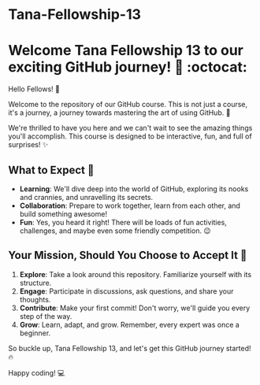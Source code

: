 # Tana-Fellowship-13

# Welcome Tana Fellowship 13 to our exciting GitHub journey! :tada: :octocat:

Hello Fellows! :wave:

Welcome to the repository of our GitHub course. This is not just a course, it's a journey, a journey towards mastering the art of using GitHub. :rocket:

We're thrilled to have you here and we can't wait to see the amazing things you'll accomplish. This course is designed to be interactive, fun, and full of surprises! :sparkles:

## What to Expect :eyes:

- **Learning**: We'll dive deep into the world of GitHub, exploring its nooks and crannies, and unravelling its secrets.
- **Collaboration**: Prepare to work together, learn from each other, and build something awesome!
- **Fun**: Yes, you heard it right! There will be loads of fun activities, challenges, and maybe even some friendly competition. :wink:

## Your Mission, Should You Choose to Accept It :dart:

1. **Explore**: Take a look around this repository. Familiarize yourself with its structure.
2. **Engage**: Participate in discussions, ask questions, and share your thoughts.
3. **Contribute**: Make your first commit! Don't worry, we'll guide you every step of the way.
4. **Grow**: Learn, adapt, and grow. Remember, every expert was once a beginner.

So buckle up, Tana Fellowship 13, and let's get this GitHub journey started! :fire:

Happy coding! :computer:
